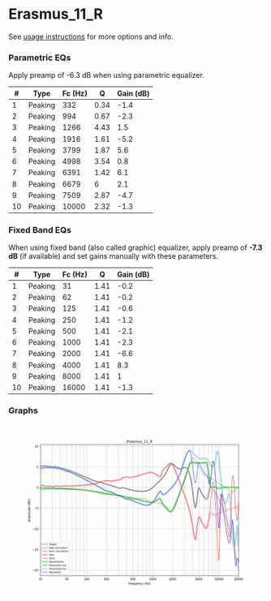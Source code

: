 # Erasmus_11_R
See [usage instructions](https://github.com/jaakkopasanen/AutoEq#usage) for more options and info.

### Parametric EQs
Apply preamp of -6.3 dB when using parametric equalizer.

|   # | Type    |   Fc (Hz) |    Q |   Gain (dB) |
|-----|---------|-----------|------|-------------|
|   1 | Peaking |       332 | 0.34 |        -1.4 |
|   2 | Peaking |       994 | 0.67 |        -2.3 |
|   3 | Peaking |      1266 | 4.43 |         1.5 |
|   4 | Peaking |      1916 | 1.61 |        -5.2 |
|   5 | Peaking |      3799 | 1.87 |         5.6 |
|   6 | Peaking |      4998 | 3.54 |         0.8 |
|   7 | Peaking |      6391 | 1.42 |         6.1 |
|   8 | Peaking |      6679 | 6    |         2.1 |
|   9 | Peaking |      7509 | 2.87 |        -4.7 |
|  10 | Peaking |     10000 | 2.32 |        -1.3 |

### Fixed Band EQs
When using fixed band (also called graphic) equalizer, apply preamp of **-7.3 dB** (if available) and set gains manually with these parameters.

|   # | Type    |   Fc (Hz) |    Q |   Gain (dB) |
|-----|---------|-----------|------|-------------|
|   1 | Peaking |        31 | 1.41 |        -0.2 |
|   2 | Peaking |        62 | 1.41 |        -0.2 |
|   3 | Peaking |       125 | 1.41 |        -0.6 |
|   4 | Peaking |       250 | 1.41 |        -1.2 |
|   5 | Peaking |       500 | 1.41 |        -2.1 |
|   6 | Peaking |      1000 | 1.41 |        -2.3 |
|   7 | Peaking |      2000 | 1.41 |        -6.6 |
|   8 | Peaking |      4000 | 1.41 |         8.3 |
|   9 | Peaking |      8000 | 1.41 |         1   |
|  10 | Peaking |     16000 | 1.41 |        -1.3 |

### Graphs
![](./Erasmus_11_R.png)

